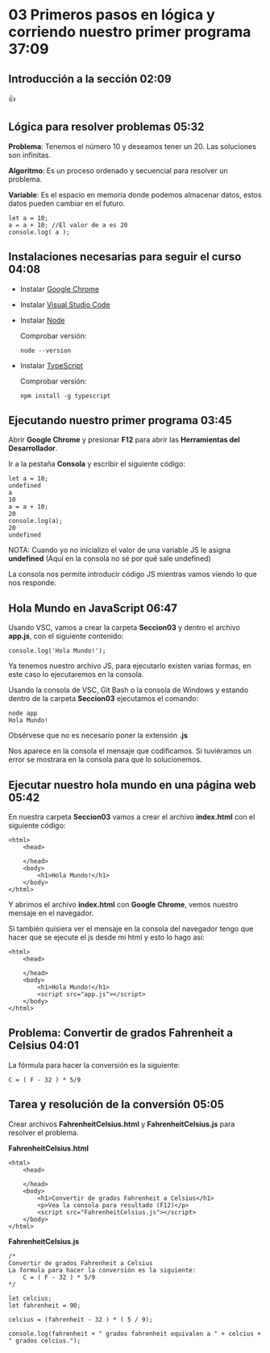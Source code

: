 # 03 Primeros pasos en lógica y corriendo nuestro primer programa                                              37:09

## Introducción a la sección                                                                                   02:09

:+1:

## Lógica para resolver problemas                                                                              05:32

**Problema**: Tenemos el número 10 y deseamos tener un 20. Las soluciones son infinitas.

**Algoritmo**: Es un proceso ordenado y secuencial para resolver un problema.

**Variable**: Es el espacio en memoria donde podemos almacenar datos, estos datos pueden cambiar en el futuro.

```
let a = 10;
a = a + 10; //El valor de a es 20
console.log( a );
```

## Instalaciones necesarias para seguir el curso                                                               04:08

* Instalar [Google Chrome](https://www.google.com/intl/es_es/chrome/)

* Instalar [Visual Studio Code](https://code.visualstudio.com/)

* Instalar [Node](https://nodejs.org/es/)

   Comprobar versión:

   `node --version`

* Instalar [TypeScript](https://www.typescriptlang.org/)

   Comprobar versión:

   `npm install -g typescript`

## Ejecutando nuestro primer programa                                                                          03:45

Abrir **Google Chrome** y presionar **F12** para abrir las **Herramientas del Desarrollador**.

Ir a la pestaña **Consola** y escribir el siguiente código:

```
let a = 10;
undefined
a
10
a = a + 10;
20
console.log(a);
20
undefined
```

NOTA: Cuando yo no inicializo el valor de una variable JS le asigna **undefined** (Aquí en la consola no sé por qué sale undefined)

La consola nos permite introducir código JS mientras vamos viendo lo que nos responde.

## Hola Mundo en JavaScript                                                                                    06:47

Usando VSC, vamos a crear la carpeta **Seccion03** y dentro el archivo **app.js**, con el siguiente contenido:

`console.log('Hola Mundo!');`

Ya tenemos nuestro archivo JS, para ejecutarlo existen varias formas, en este caso lo ejecutaremos en la consola.

Usando la consola de VSC, Git Bash o la consola de Windows y estando dentro de la carpeta **Seccion03** ejecutamos el comando:

```
node app
Hola Mundo!
```

Obsérvese que no es necesario poner la extensión **.js**

Nos aparece en la consola el mensaje que codificamos. Si tuviéramos un error se mostrara en la consola para que lo solucionemos.
 
## Ejecutar nuestro hola mundo en una página web                                                               05:42

En nuestra carpeta **Seccion03** vamos a crear el archivo **index.html** con el siguiente código:

```
<html>
    <head>

    </head>
    <body>
        <h1>Hola Mundo!</h1>
    </body>
</html>
```

Y abrimos el archivo **index.html** con **Google Chrome**, vemos nuestro mensaje en el navegador.

Si también quisiera ver el mensaje en la consola del navegador tengo que hacer que se ejecute el js desde mi html y esto lo hago así:

```
<html>
    <head>

    </head>
    <body>
        <h1>Hola Mundo!</h1>
        <script src="app.js"></script>
    </body>
</html>
```
## Problema: Convertir de grados Fahrenheit a Celsius                                                          04:01

La fórmula para hacer la conversión es la siguiente:

	C = ( F - 32 ) * 5/9

## Tarea y resolución de la conversión                                                                         05:05

Crear archivos **FahrenheitCelsius.html** y **FahrenheitCelsius.js** para resolver el problema.

**FahrenheitCelsius.html**

```
<html>
    <head>

    </head>
    <body>
        <h1>Convertir de grados Fahrenheit a Celsius</h1>
        <p>Vea la consola para resultado (F12)</p>
        <script src="FahrenheitCelsius.js"></script>
    </body>
</html>
```

**FahrenheitCelsius.js**

```
/*
Convertir de grados Fahrenheit a Celsius
La formula para hacer la conversión es la siguiente:
    C = ( F - 32 ) * 5/9   
*/

let celcius;
let fahrenheit = 90;

celcius = (fahrenheit - 32 ) * ( 5 / 9);

console.log(fahrenheit + " grados fahrenheit equivalen a " + celcius + " grados celcius.");

```
